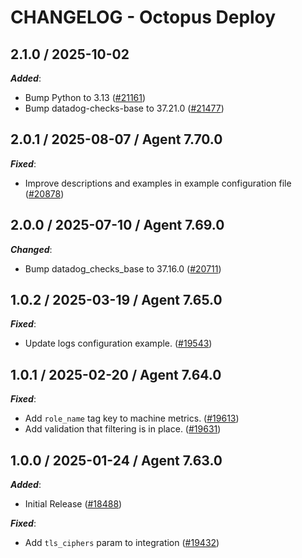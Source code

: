 # CHANGELOG - Octopus Deploy

<!-- towncrier release notes start -->

## 2.1.0 / 2025-10-02

***Added***:

* Bump Python to 3.13 ([#21161](https://github.com/DataDog/integrations-core/pull/21161))
* Bump datadog-checks-base to 37.21.0 ([#21477](https://github.com/DataDog/integrations-core/pull/21477))

## 2.0.1 / 2025-08-07 / Agent 7.70.0

***Fixed***:

* Improve descriptions and examples in example configuration file ([#20878](https://github.com/DataDog/integrations-core/pull/20878))

## 2.0.0 / 2025-07-10 / Agent 7.69.0

***Changed***:

* Bump datadog_checks_base to 37.16.0 ([#20711](https://github.com/DataDog/integrations-core/pull/20711))

## 1.0.2 / 2025-03-19 / Agent 7.65.0

***Fixed***:

* Update logs configuration example. ([#19543](https://github.com/DataDog/integrations-core/pull/19543))

## 1.0.1 / 2025-02-20 / Agent 7.64.0

***Fixed***:

* Add `role_name` tag key to machine metrics. ([#19613](https://github.com/DataDog/integrations-core/pull/19613))
* Add validation that filtering is in place. ([#19631](https://github.com/DataDog/integrations-core/pull/19631))

## 1.0.0 / 2025-01-24 / Agent 7.63.0

***Added***:

* Initial Release ([#18488](https://github.com/DataDog/integrations-core/pull/18488))

***Fixed***:

* Add `tls_ciphers` param to integration ([#19432](https://github.com/DataDog/integrations-core/pull/19432))
